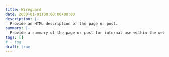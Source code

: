 ```yaml
---
title: Wireguard
date: 2030-01-01T00:00:00+00:00
description: |-
  Provide an HTML description of the page or post.
summary: |-
  Provide a summary of the page or post for internal use within the website.
tags: []
# - tag
draft: true
---
```


